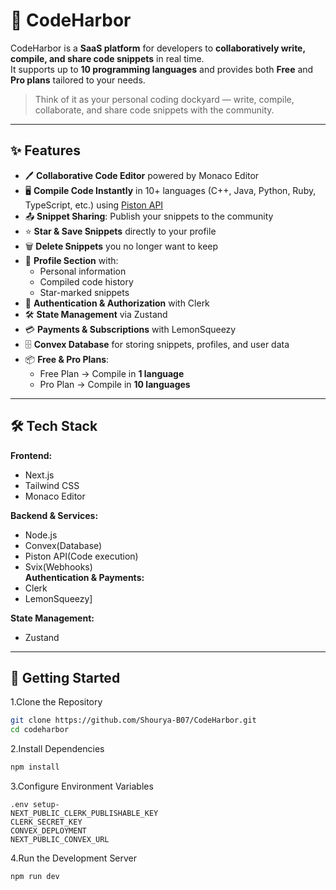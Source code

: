 # 🌊 CodeHarbor

CodeHarbor is a **SaaS platform** for developers to **collaboratively write, compile, and share code snippets** in real time.  
It supports up to **10 programming languages** and provides both **Free** and **Pro plans** tailored to your needs.  

> Think of it as your personal coding dockyard — write, compile, collaborate, and share code snippets with the community.

---

## ✨ Features

- 🖊 **Collaborative Code Editor** powered by Monaco Editor  
- 🖥 **Compile Code Instantly** in 10+ languages (C++, Java, Python, Ruby, TypeScript, etc.) using [Piston API](https://github.com/engineer-man/piston)  
- 📤 **Snippet Sharing**: Publish your snippets to the community  
- ⭐ **Star & Save Snippets** directly to your profile  
- 🗑 **Delete Snippets** you no longer want to keep  
- 👤 **Profile Section** with:  
  - Personal information  
  - Compiled code history  
  - Star-marked snippets  
- 🔐 **Authentication & Authorization** with Clerk  
- 🛠 **State Management** via Zustand  
- 💳 **Payments & Subscriptions** with LemonSqueezy 
- 🗄 **Convex Database** for storing snippets, profiles, and user data  
- 📦 **Free & Pro Plans**:  
  - Free Plan → Compile in **1 language**  
  - Pro Plan → Compile in **10 languages**

---

## 🛠 Tech Stack

**Frontend:**  
- Next.js 
- Tailwind CSS  
- Monaco Editor  

**Backend & Services:**  
- Node.js 
- Convex(Database)  
- Piston API(Code execution)  
- Svix(Webhooks)  
**Authentication & Payments:**  
- Clerk
- LemonSqueezy]

**State Management:**  
- Zustand

---

## 🚀 Getting Started

1.Clone the Repository
```bash
git clone https://github.com/Shourya-B07/CodeHarbor.git
cd codeharbor
```
2.Install Dependencies
```bash
npm install
```
3.Configure Environment Variables
```
.env setup-
NEXT_PUBLIC_CLERK_PUBLISHABLE_KEY
CLERK_SECRET_KEY
CONVEX_DEPLOYMENT
NEXT_PUBLIC_CONVEX_URL
```
4.Run the Development Server
```
npm run dev
```


